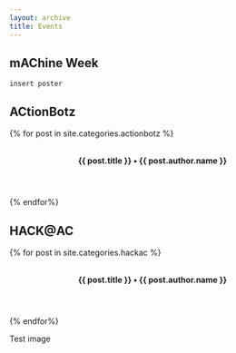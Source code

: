```yaml
---
layout: archive
title: Events
---
```

<style type="text/css">
  .post-listing {
  background-color: $white;
  position: absolute;
  top: 400px;
  z-index: 233;
  width: 100%;
  padding: 20px 20px 0;
  -webkit-transform: translate3d(0,0,1px);
  transform: translate3d(0,0,1px);
  @include media-query($small-screen) {
    padding: 50px 30px 0;
  }
  @include media-query($medium-screen) {
    height: 100vh;
    overflow-y: scroll;
    position: initial;
    top: 0;
  }
}

.image-credit {
  float: right;
  font-weight: bold;
  font-style: italic;
  color: $info;
  font-size: 13px;
  padding-right: 20px;
}

// Post Section
section.post {
  margin-bottom: 80px;
}

// Back home button

.back-home a {
  font-size: 13px;
  font-weight: bold;
  color: $info;
  border: 1px solid lighten($text-color, 45%);
  border-radius: 0.4em;
  padding: 0.5em 1em;
}

// Post title
.post-title {

}

.post-title-link {
  color: $primary;
  font-size: 14px;
  margin-left: 10px;
  &:hover,
  &:focus {
    color: lighten($primary, 14%);
  }
}

// Post meta
.post-meta {
  font-size: 13px;
  font-weight: bold;
  .post-date {
    color: $secondary;
  }
  .post-author {
    text-transform: uppercase;
    color: $warning;
  }
  .post-cat {
    text-transform: uppercase;
    color: $warning;
  }
  .read-time {
    color: $primary;
  }
}

// Read more buttons

a.read-more {
  padding: 5px 8px;
}

// Post content

#post {
  padding-bottom: 50px;
  .post-header {
    margin: 0 auto 50px;
  }
}

#post h1 {
  margin: 0.5em 0 1em;
}
#post h2 {
  margin: 2em 0 0.8em;
  padding-bottom: 0.7em;
  border-bottom: 1px solid #ddd;
}
#post h3 {
  margin: 1.75em 0 1.2em;
  margin-top: 0px;
  position: relative;
}
 a{
  text-decoration: none;
 }
</style>

## mAChine Week

`insert poster`

## ACtionBotz
{% for post in site.categories.actionbotz %}
<div class="post">
  <header class="post-header">
    <br/>
    <h4 style="margin-top: 0px;">
      <a href="{{ site.url }}{{ post.url }}" class="post-title" title="{{ post.title | escape }}">{{ post.title }}</a>
      •
       {{ post.author.name }} 
    </h4>
  </header>
</div>
{% endfor%}

## HACK@AC
{% for post in site.categories.hackac %}
<div class="post">
  <header class="post-header">
    <br/>
    <h4 style="margin-top: 0px;">
      <a href="{{ site.url }}{{ post.url }}" class="post-title" title="{{ post.title | escape }}">{{ post.title }}</a>
      •
       {{ post.author.name }} 
    </h4>
  </header>
</div>
{% endfor%}


Test image

